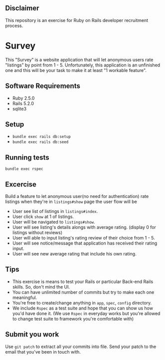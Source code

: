 ## Disclaimer

This repository is an exercise for Ruby on Rails developer recruitment process.

# Survey

This "Survey" is a website application that will let anonymous users rate
"listings" by point from 1 - 5. Unfortunately, this application is an unfinished
one and this will be your task to make it at least "1 workable feature".

## Software Requirements
* Ruby 2.5.0
* Rails 5.2.0
* sqlite3

## Setup
* `bundle exec rails db:setup`
* `bundle exec rails db:seed`

## Running tests
`bundle exec rspec`

## Excercise
Build a feature to let anonymous user(no need for authentication) rate listings
when they're in `listings#show` page the user flow will be

* User see list of listings in `listings#index`.
* User click `show` at 1 of listings.
* User will be navigated to `listings#show`.
* User will see listing's details alongs with average rating. (display 0 for
listings without reviews)
* User will able to input listing's rating review of their choice from 1 - 5.
* User will see notice/message that application has received their rating input.
* User will see new average rating that include his own rating.

## Tips
* This exercise is means to test your Rails or particular Back-end Rails skills.
So, don't mind the UI.
* You can have unlimited number of commits but try to make each one meaningful.
* You're free to create/change anything in `app`, `spec`, `config` directory.
* We include `Rspec` as a test suite and hope that you can show us how you'd
have done it. (We use `Rspec` in everyday works but you're allowed to change
test suite to framework you're comfortable with)


## Submit you work
Use `git patch` to extract all your commits into file. Send your patch to the
email that you've been in touch with.